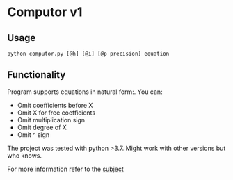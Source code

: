 # Computor v1

## Usage
```
python computor.py [@h] [@i] [@p precision] equation
```

## Functionality
Program supports equations in natural form:. You can:
* Omit coefficients before X
* Omit X for free coefficients
* Omit multiplication sign
* Omit degree of X
* Omit ^ sign

The project was tested with python >3.7. Might work with other versions but who knows.

For more information refer to the [subject](https://cdn.intra.42.fr/pdf/pdf/13223/en.subject.pdf)
